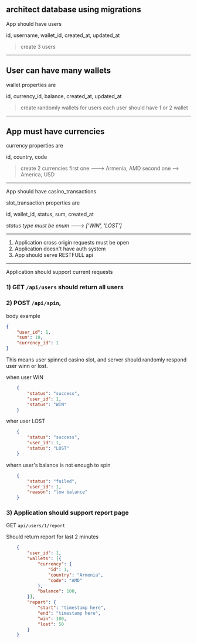 
## architect database using migrations

App should have users

id, username,  wallet_id, created_at, updated_at

> create 3 users

----------------------------------------------------

## User can have many wallets

wallet properties are

id, currency_id, balance, created_at, updated_at

> create randomly wallets for users
> each user should have 1 or 2 wallet

----------------------------------------------------

## App must have currencies

currency properties are

id, country, code

> create 2 currencies
> first one ---> Armenia, AMD
> second one --> America, USD

----------------------------------------------------

App should have casino_transactions

slot_transaction properties are

id, wallet_id, status, sum, created_at

*status type must be enum ---> ['WIN', 'LOST']*

----------------------------------------------------


1) Application cross origin requests must be open
2) Application doesn't have auth system
3) App should serve RESTFULL api

----------------------------------------------------

Application should support current requests


### 1) GET `/api/users` should return all users

### 2) POST `/api/spin`, 

body example
```json
{
	"user_id": 1,
	"sum": 10,
	"currency_id": 1
}
```

This means user spinned casino slot, and server should randomly respond user winn or lost.

when user WIN
```json
	{
		"status": "success",
		"user_id": 1,
		"status": "WIN"
	}
```

wher user LOST
```json
	{
		"status": "success",
		"user_id": 1,
		"status": "LOST"
	}
```

whern user's balance is not enough to spin

```json
	{
		"status": "failed",
		"user_id": 1,
		"reason": "low balance"
	}
```

### 3) Application should support report page

GET `api/users/1/report`

Should return report for last 2 minutes
```json
	{
		"user_id": 1,
		"wallets": [{
			"currency": {
				"id": 1,
				"country": "Armenia",
				"code": "AMD"
			},
			"balance": 100,
		}],
		"report": {
			"start": "timestamp here",
			"end": "timestamp here",
			"win": 100,
			"lost": 50
		}
	}
```
